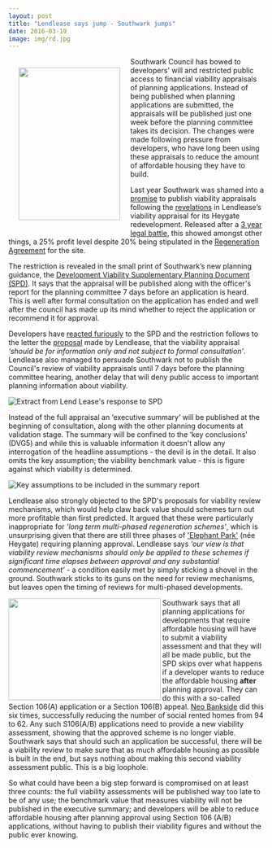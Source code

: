 ```yaml
---
layout: post
title: "Lendlease says jump - Southwark jumps"
date: 2016-03-19
image: img/rd.jpg
---
```

<img src="http://crappistmartin.github.io/images/viabilityspd.png" Height="300" width="200" align="left" style="margin:20px"> Southwark Council has bowed to developers' will and restricted public access to financial viability appraisals of planning applications. Instead of being published when planning applications are submitted, the appraisals will be published just one week before the planning committee takes its decision. The changes were made following pressure from developers, who have long been using these appraisals to reduce the amount of affordable housing they have to build.

Last year Southwark was shamed into a [promise](http://www.southwarknews.co.uk/news/my-conscience-is-clear-council-leader-peter-john-comes-out-fighting-as-heygate-deal-scrutinised/) to publish viability appraisals following the [revelations](http://www.theguardian.com/cities/2015/jun/25/london-developers-viability-planning-affordable-social-housing-regeneration-oliver-wainwright) in Lendlease’s viability appraisal for its Heygate redevelopment. Released after a [3 year legal battle](/2015-06-25-heygate-viability-assessment-finally-revealed/), this showed amongst other things, a 25% profit level despite 20% being stipulated in the [Regeneration Agreement](https://southwarknotes.files.wordpress.com/2013/02/ra.pdf) for the site.

The restriction is revealed in the small print of Southwark’s new planning guidance, the [Development Viability Supplementary Planning Document (SPD)](http://moderngov.southwark.gov.uk/documents/s60479/Appendix%201%20DVSPD.pdf). It says that the appraisal will be published along with the officer's report for the planning committee 7 days before an application is heard. This is well after formal consultation on the application has ended and well after the council has made up its mind whether to reject the application or recommend it for approval.

Developers have [reacted furiously](http://www.southwark.gov.uk/download/downloads/id/13244/consultation_report_appendix_b_-_appendix_e_public_representations) to the SPD and the restriction follows to the letter the [proposal](http://crappistmartin.github.io/images/LendLease_response_to_viabilitySPD.pdf) made by Lendlease, that the viability appraisal _‘should be for information only and not subject to formal consultation’_. Lendlease also managed to persuade Southwark not to publish the Council's review of viability appraisals until 7 days before the planning committee hearing, another delay that will deny public access to important planning information about viability.


![Extract from Lend Lease's response to SPD](http://crappistmartin.github.io/images/LLpara1.png) 


Instead of the full appraisal an ‘executive summary’ will be published at the beginning of consultation, along with the other planning documents at validation stage. The summary will be confined to the ‘key conclusions’ (DVG5) and while this is valuable information it doesn't allow any interrogation of the headline assumptions - the devil is in the detail. It also omits the key assumption; the viability benchmark value - this is figure against which viability is determined.


![Key assumptions to be included in the summary report](http://crappistmartin.github.io/images/keyassumptions.png) 


Lendlease also strongly objected to the SPD's proposals for viability review mechanisms, which would help claw back value should schemes turn out more profitable than first predicted. It argued that these were particularly inappropriate for _'long term multi-phased regeneration schemes'_, which is unsurprising given that there are still three phases of ['Elephant Park'](http://www.elephantpark.co.uk) (née Heygate) requiring planning approval. Lendlease says _‘our view is that viability review mechanisms should only be applied to these schemes if significant time elapses between approval and any substantial commencement’_ - a condition easily met by simply sticking a shovel in the ground. Southwark sticks to its guns on the need for review mechanisms, but leaves open the timing of reviews for multi-phased developments.

<img src="http://crappistmartin.github.io/images/viability.png" width="300" height="200" align="left">Southwark says that all planning applications for developments that require affordable housing will have to submit a viability assessment and that they will all be made public, but the SPD skips over what happens if a developer wants to reduce the affordable housing __after__ planning approval. They can do this with a so-called Section 106(A) application or a Section 106(B) appeal. [Neo Bankside](/neo-bankside/) did this six times, successfully reducing the number of social rented homes from 94 to 62. Any such S106(A/B) applications need to provide a new viability assessment, showing that the approved scheme is no longer viable. Southwark says that should such an application be successful, there will be a viability review to make sure that as much affordable housing as possible is built in the end, but says nothing about making this second viability assessment public. This is a big loophole.

So what could have been a big step forward is compromised on at least three counts: the full viability assessments will be published way too late to be of any use; the benchmark value that measures viability will not be published in the executive summary; and developers will be able to reduce affordable housing after planning approval using Section 106 (A/B) applications, without having to publish their viability figures and without the public ever knowing. 

<meta name="twitter:card" content="summary" />
<meta name="twitter:title" content="Lendlease says jump - Southwark jumps" />
<meta name="twitter:description" content="Lendlease has successfully lobbied Southwark to water down its new policy on the transparency of viability assessments" />
<meta name="twitter:image" content="http://crappistmartin.github.io/images/viability.png" />





